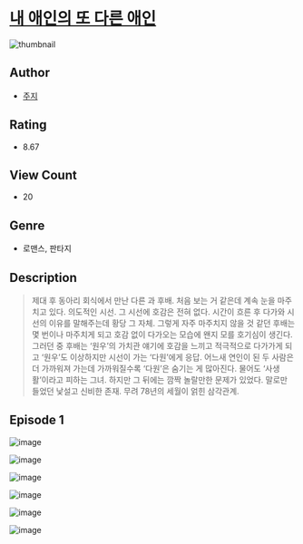 # [내 애인의 또 다른 애인](https://comic.naver.com/challenge/list?titleId=810963)
![thumbnail](https://image-comic.pstatic.net/user_contents_data/challenge_comic/2023/05/25/321441/upload_4120847776524417073_480x623.jpeg)

## Author
- [주지](https://comic.naver.com/artistTitle?id=321441)

## Rating
- 8.67

## View Count
- 20

## Genre
- 로맨스, 판타지

## Description
> 제대 후 동아리 회식에서 만난 다른 과 후배. 처음 보는 거 같은데 계속 눈을 마주치고 있다. 의도적인 시선. 그 시선에 호감은 전혀 없다. 시간이 흐른 후 다가와 시선의 이유를 말해주는데 황당 그 자체. 그렇게 자주 마주치지 않을 것 같던 후배는 몇 번이나 마주치게 되고 호감 없이 다가오는 모습에 왠지 모를 호기심이 생긴다. 그러던 중 후배는 ‘원우’의 가치관 얘기에 호감을 느끼고 적극적으로 다가가게 되고 ‘원우’도 이상하지만 시선이 가는 ‘다원’에게 응답. 어느새 연인이 된 두 사람은 더 가까워져 가는데 가까워질수록 ‘다원’은 숨기는 게 많아진다. 물어도 ‘사생활’이라고 피하는 그녀. 하지만 그 뒤에는 깜짝 놀랄만한 문제가 있었다. 말로만 들었던 낯설고 신비한 존재. 무려 78년의 세월이 얽힌 삼각관계.


## Episode 1
![image](https://image-comic.pstatic.net/user_contents_data/challenge_comic/2023/05/25/321441/upload_7148731473210860641.jpeg)

![image](https://image-comic.pstatic.net/user_contents_data/challenge_comic/2023/05/25/321441/upload_3630522958448386873.jpeg)

![image](https://image-comic.pstatic.net/user_contents_data/challenge_comic/2023/05/25/321441/upload_3546358422853334328.jpeg)

![image](https://image-comic.pstatic.net/user_contents_data/challenge_comic/2023/05/25/321441/upload_3979040463288023394.jpeg)

![image](https://image-comic.pstatic.net/user_contents_data/challenge_comic/2023/05/25/321441/upload_3473738098640773988.jpeg)

![image](https://image-comic.pstatic.net/user_contents_data/challenge_comic/2023/05/25/321441/upload_7293687766237590578.jpeg)
